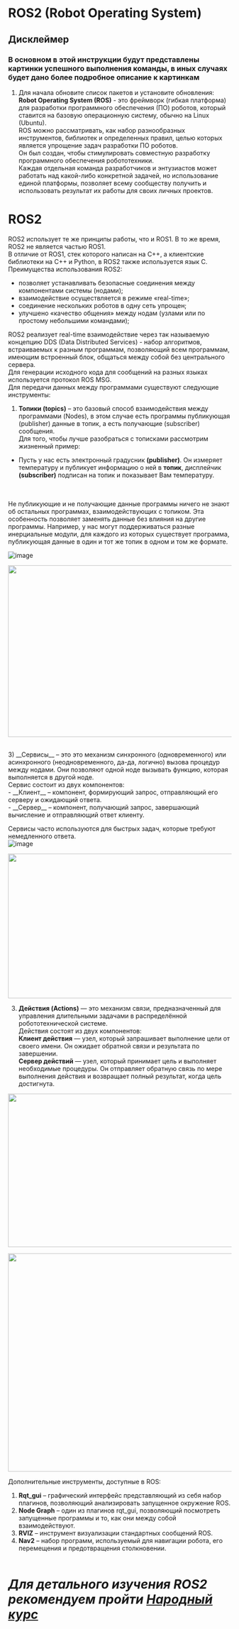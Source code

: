 # ROS2 (Robot Operating System)<br>
## Дисклеймер
### В основном в этой инструкции будут представлены картинки успешного выполнения команды, в иных случаях будет дано более подробное описание к картинкам
1. Для начала обновите список пакетов и установите обновления:
__Robot Operating System (ROS)__ - это фреймворк (гибкая платформа) для разработки программного обеспечения (ПО) роботов, который ставится на базовую операционную систему, обычно на Linux (Ubuntu).<br>
ROS можно рассматривать, как набор разнообразных инструментов, библиотек и определенных правил, целью которых является упрощение задач разработки ПО роботов.<br>
Он был создан, чтобы стимулировать совместную разработку программного обеспечения робототехники.<br>
Каждая отдельная команда разработчиков и энтузиастов может работать над какой-либо конкретной задачей, но использование единой платформы, позволяет всему сообществу получить и использовать результат их работы для своих личных проектов. <br>
# ROS2 <br>
ROS2 использует те же принципы работы, что и ROS1. В то же время, ROS2 не является частью ROS1. <br>
В отличие от ROS1, cтек которого написан на C++, а клиентские библиотеки на C++ и Python, в ROS2 также используется язык C. <br>
Преимущества использования ROS2: <br>
- позволяет устанавливать безопасные соединения между компонентами системы (нодами);
- взаимодействие осуществляется в режиме «real-time»;
- соединение нескольких роботов в одну сеть упрощен;
- улучшено «качество общения» между нодам (узлами или по простому небольшими командами);<br>

ROS2 реализует real-time взаимодействие через так называемую концепцию DDS (Data Distributed Services) - набор алгоритмов, встраиваемых к разным программам, позволяющий всем программам, имеющим встроенный блок, общаться между собой без центрального сервера.<br>
Для генерации исходного кода для сообщений на разных языках используется протокол ROS MSG. <br>
Для передачи данных между программами существуют следующие инструменты:<br>
1) **Топики (topics)** – это базовый способ взаимодействия между программами (Nodes), в этом случае есть программы публикующая (publisher) данные в топик, а есть получающие (subscriber) сообщения.<br>
Для того, чтобы лучше разобраться с тописками рассмотрим жизненный пример:
- Пусть у нас есть электронный градусник __(publisher)__. Он измеряет температуру и публикует информацию о ней в __топик__, дисплейчик __(subscriber)__ подписан на топик и показывает Вам температуру.
<br>
<br>
Не публикующие и не получающие данные программы ничего не знают об остальных программах, взаимодействующих с топиком. Эта особенность позволяет заменять данные без влияния на другие программы. Например, у нас могут поддерживаться разные инерциальные модули, для каждого из которых существует программа, публикующая данные в один и тот же топик в одном и том же формате.
<br>

![image](https://github.com/WWnotLL/ROS2_tutorial_305/blob/main/изображения%20к%20тексту/Топики.jpg)

<a href="url"><img src="https://github.com/WWnotLL/ROS2_tutorial_305/blob/main/изображения%20к%20тексту/Компоненты%20топика.png" align="center" height="387" width="512" ></a>

<br>
3) __Сервисы__ – это это механизм синхронного (одновременного) или асинхронного (неодновременного, да-да, логично) вызова процедур между нодами. Они позволяют одной ноде вызывать функцию, которая выполняется в другой ноде.<br>
Сервис состоит из двух компонентов:<br>
- __Клиент__ – компонент, формирующий запрос, отправляющий его серверу и ожидающий ответа.<br> 
- __Сервер__ – компонент, получающий запрос, завершающий вычисление и отправляющий ответ клиенту.<br>

Сервисы часто используются для быстрых задач, которые требуют немедленного ответа.<br>
![image](https://github.com/WWnotLL/ROS2_tutorial_305/blob/main/изображения%20к%20тексту/Сервисы.jpg)

<a href="url"><img src="https://github.com/WWnotLL/ROS2_tutorial_305/blob/main/изображения%20к%20тексту/Компоненты%20сервиса.png" align="center" height="326" width="512" ></a>

3) __Действия (Actions)__ — это механизм связи, предназначенный для управления длительными задачами в распределённой робототехнической системе.<br>
Действия состоят из двух компонентов:<br>
__Клиент действия__ — узел, который запрашивает выполнение цели от своего имени. Он ожидает обратной связи и результата по завершении.<br>
__Сервер действий__ — узел, который принимает цель и выполняет необходимые процедуры. Он отправляет обратную связь по мере выполнения действия и возвращает полный результат, когда цель достигнута.<br>

<a href="url"><img src="https://github.com/WWnotLL/ROS2_tutorial_305/blob/main/изображения%20к%20тексту/Действия.jpg" align="center" height="346" width="512" ></a>

<a href="url"><img src="https://github.com/WWnotLL/ROS2_tutorial_305/blob/main/изображения%20к%20тексту/компоненты%20действия.png" align="center" height="492" width="512" ></a>

Дополнительные инструменты, доступные в ROS:
1) __Rqt_gui__ – графический интерфейс представляющий из себя набор плагинов, позволяющий анализировать запущенное окружение ROS.
2) __Node Graph__ – один из плагинов rqt_gui, позволяющий посмотреть запущенные программы и то, как они между собой взаимодействуют.
3) __RVIZ__ – инструмент визуализации стандартных сообщений ROS. 
4) __Nav2__ – набор программ, используемый для навигации робота, его перемещения и предотвращения столкновении.<br><br>

# *Для детального изучения ROS2 рекомендуем пройти __[Народный курс](https://stepik.org/course/221157/syllabus)__*
